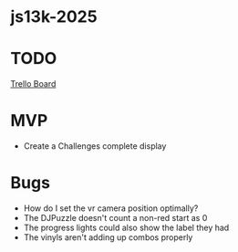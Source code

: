 # js13k-2025

# TODO

[Trello Board](https://trello.com/b/KACSqlyF/js13k2025-black-cat)

# MVP

- Create a Challenges complete display

# Bugs

- How do I set the vr camera position optimally?
- The DJPuzzle doesn't count a non-red start as 0
- The progress lights could also show the label they had
- The vinyls aren't adding up combos properly
